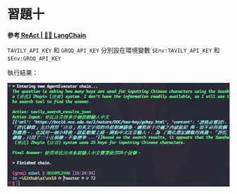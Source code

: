 # 習題十

**參考[ ReAct | 🦜️🔗 LangChain ](https://python.langchain.com/v0.1/docs/modules/agents/agent_types/react/)**

`TAVILY_API_KEY` 和 `GROQ_API_KEY` 分別設在環境變數 `$Env:TAVILY_API_KEY` 和 `$Env:GROQ_API_KEY`

執行結果：  

![](./src/20240619-152544.png)